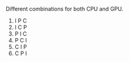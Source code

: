 
Different combinations for both CPU and GPU.
1. I P C
2. I C P
3. P I C
4. P C I
5. C I P
6. C P I


